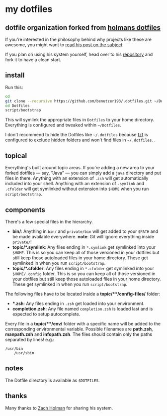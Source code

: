 # my dotfiles
## dotfile organization forked from [holmans dotfiles](https://github.com/holman/dotfiles.git)

If you're interested in the philosophy behind why projects like these are
awesome, you might want to [read his post on the
subject](http://zachholman.com/2010/08/dotfiles-are-meant-to-be-forked/).

If you plan on using his system yourself, head over to his
[repository](https://github.com/holman/dotfiles.git) and fork it
to have a clean start.



## install

Run this:

```sh
cd
git clone --recursive https://github.com/benutzer193/.dotfiles.git ~/Dotfiles
cd Dotfiles
script/bootstrap
```

This will symlink the appropriate files in `Dotfiles` to your home directory.
Everything is configured and tweaked within `~/Dotfiles`.

I don't recommend to hide the Dotfiles like `~/.dotfiles` because [fzf](https://github.com/junegunn/fzf.git) is configured to exclude hidden folders and won't find files in `~/.dotfiles`.
.

## topical

Everything's built around topic areas. If you're adding a new area to your
forked dotfiles — say, "Java" — you can simply add a `java` directory and put
files in there. Anything with an extension of `.zsh` will get automatically
included into your shell. Anything with an extension of `.symlink` and
`.cfolder` will get
symlinked without extension into `$HOME` when you run `script/bootstrap`.

## components

There's a few special files in the hierarchy.

- **bin/**: Anything in `bin/` and `private/bin` will get added to your `$PATH` and be made
  available everywhere.
  **note**: Git will ignore everything inside `private/`!
- **topic/\*.symlink**: Any files ending in `*.symlink` get symlinked into
  your `$HOME`. This is so you can keep all of those versioned in your dotfiles
  but still keep those autoloaded files in your home directory. These get
  symlinked in when you run `script/bootstrap`.
- **topic/\*.cfolder**: Any files ending in `*.cfolder` get symlinked into
  your `$HOME/.config` folder. This is so you can keep all of those versioned in your dotfiles
  but still keep those autoloaded files in your home directory. These get
  symlinked in when you run `script/bootstrap`.

The following files have to be located inside a **topic/\*\*/config-files/** folder:
- **\*.zsh**: Any files ending in `.zsh` get loaded into your
  environment.
- **completion.zsh**: Any file named `completion.zsh` is loaded
  last and is expected to setup autocomplete.

Every file in a **topic/\*\*/env/** folder with a specific name will be added
to the corresponding environmental variable.
Possible filenames are **path.zsh**, **manpath.zsh** and **infopath.zsh**.
The files should contain only the paths separated by lines!
e.g.:

    /usr/bin
		/usr/sbin

## notes

The Dotfile directory is available as `$DOTFILES`.

## thanks

Many thanks to [Zach Holman](https://github.com/holman) for sharing his system.
